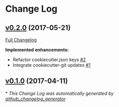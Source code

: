 # Change Log

## [v0.2.0](https://github.com/tuxredux/cookie-cookie/tree/v0.2.0) (2017-05-21)
[Full Changelog](https://github.com/tuxredux/cookie-cookie/compare/v0.1.0...v0.2.0)

**Implemented enhancements:**

- Refactor cookiecutter.json keys [\#2](https://github.com/tuxredux/cookie-cookie/issues/2)
- Integrate cookiecutter-git updates [\#1](https://github.com/tuxredux/cookie-cookie/issues/1)

## [v0.1.0](https://github.com/tuxredux/cookie-cookie/tree/v0.1.0) (2017-04-11)


\* *This Change Log was automatically generated by [github_changelog_generator](https://github.com/skywinder/Github-Changelog-Generator)*